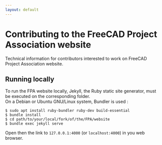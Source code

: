 ```yaml
---
layout: default
---
```


# Contributing to the FreeCAD Project Association website

Technical information for contributors interested to work on FreeCAD Project Association website.

<!-- ## Structure TODO: add more content later -->

## Running locally

To run the FPA website locally, Jekyll, the Ruby static site generator, must be executed on the corresponding folder.\
On a Debian or Ubuntu GNU/Linux system, Bundler is used :

```
$ sudo apt install ruby-bundler ruby-dev build-essential
$ bundle install
$ cd path/to/your/local/fork/of/the/FPA/website
$ bundle exec jekyll serve
```

Open then the link to `127.0.0.1:4000` (or `localhost:4000`) in you web browser.

<!-- ## Design guidelines TODO: add more content later -->

<!-- ## Ressources TODO: add more content later -->